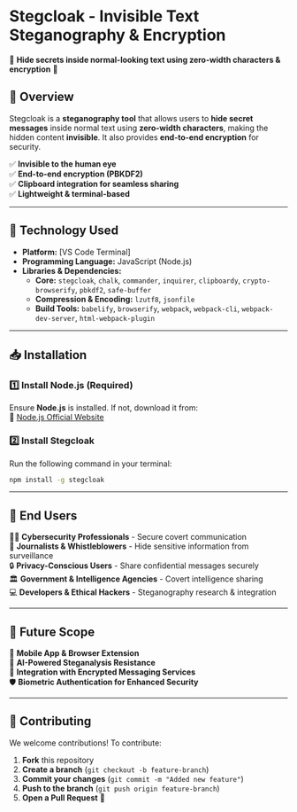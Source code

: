 # **Stegcloak - Invisible Text Steganography & Encryption**  
🔹 **Hide secrets inside normal-looking text using zero-width characters & encryption** 🔹  

## 📌 **Overview**  
Stegcloak is a **steganography tool** that allows users to **hide secret messages** inside normal text using **zero-width characters**, making the hidden content **invisible**. It also provides **end-to-end encryption** for security.  

✅ **Invisible to the human eye**  
✅ **End-to-end encryption (PBKDF2)**  
✅ **Clipboard integration for seamless sharing**  
✅ **Lightweight & terminal-based**  

---

## 🚀 **Technology Used**  
- **Platform:** [VS Code Terminal]  
- **Programming Language:** JavaScript (Node.js)  
- **Libraries & Dependencies:**  
  - **Core:** `stegcloak`, `chalk`, `commander`, `inquirer`, `clipboardy`, `crypto-browserify`, `pbkdf2`, `safe-buffer`  
  - **Compression & Encoding:** `lzutf8`, `jsonfile`  
  - **Build Tools:** `babelify`, `browserify`, `webpack`, `webpack-cli`, `webpack-dev-server`, `html-webpack-plugin`  

---

## 📥 **Installation**  
### **1️⃣ Install Node.js (Required)**
Ensure **Node.js** is installed. If not, download it from:  
🔗 [Node.js Official Website](https://nodejs.org/)  

### **2️⃣ Install Stegcloak**
Run the following command in your terminal:  
```sh
npm install -g stegcloak
```

---

## 👥 End Users  
👨‍💻 **Cybersecurity Professionals** - Secure covert communication  
📰 **Journalists & Whistleblowers** - Hide sensitive information from surveillance  
🔒 **Privacy-Conscious Users** - Share confidential messages securely  
🏛️ **Government & Intelligence Agencies** - Covert intelligence sharing  
💻 **Developers & Ethical Hackers** - Steganography research & integration  

---

## 🚀 Future Scope  
📱 **Mobile App & Browser Extension**  
🤖 **AI-Powered Steganalysis Resistance**  
📩 **Integration with Encrypted Messaging Services**  
🛡 **Biometric Authentication for Enhanced Security**  

---

## 🤝 Contributing  
We welcome contributions! To contribute:  
1. **Fork** this repository  
2. **Create a branch** (`git checkout -b feature-branch`)  
3. **Commit your changes** (`git commit -m "Added new feature"`)  
4. **Push to the branch** (`git push origin feature-branch`)  
5. **Open a Pull Request** 🚀  
